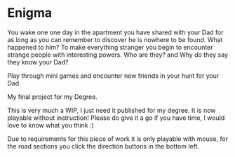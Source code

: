 # Enigma
You wake one one day in the apartment you have shared with your Dad for as long as you can remember to discover he is nowhere to be found. What happened to him? To make everything stranger you begin to encounter strange people with interesting powers. Who are they? and Why do they say they know your Dad?

Play through mini games and encounter new friends in your hunt for your Dad.

My final project for my Degree.

This is very much a WIP, I just need it published for my degree. It is now playable without instruction! Please do give it a go if you have time, I would love to know what you think :)

Due to requirements for this piece of work it is only playable with mouse, for the road sections you click the direction buttons in the bottom left. 
